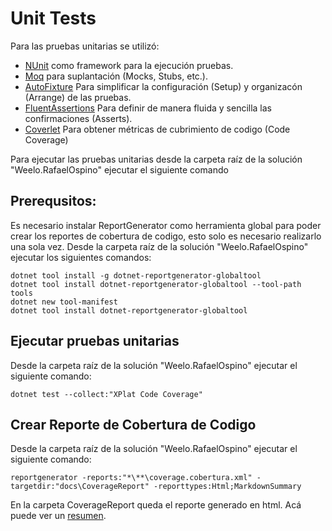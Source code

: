 # Unit Tests #

Para las pruebas unitarias se utilizó:

 - [NUnit](https://nunit.org/) como framework para la ejecución pruebas.
 - [Moq](https://github.com/moq/moq4) para suplantación (Mocks, Stubs, etc.).
 - [AutoFixture](https://github.com/AutoFixture/AutoFixture) Para simplificar la configuración (Setup) y organizacón (Arrange) de las pruebas.
 - [FluentAssertions](https://fluentassertions.com/) Para definir de manera fluida y sencilla las confirmaciones (Asserts).
 - [Coverlet](https://github.com/coverlet-coverage/coverlet) Para obtener métricas de cubrimiento de codigo (Code Coverage)

 Para ejecutar las pruebas unitarias desde la carpeta raíz de la solución "Weelo.RafaelOspino" ejecutar el siguiente comando


## Prerequsitos: ##

Es necesario instalar ReportGenerator como herramienta global para poder crear los reportes de cobertura de codigo, esto solo es necesario realizarlo una sola vez. Desde la carpeta raíz de la solución "Weelo.RafaelOspino" ejecutar los siguientes comandos:

 ```
 dotnet tool install -g dotnet-reportgenerator-globaltool
dotnet tool install dotnet-reportgenerator-globaltool --tool-path tools
dotnet new tool-manifest
dotnet tool install dotnet-reportgenerator-globaltool
 ```

## Ejecutar pruebas unitarias ##
Desde la carpeta raíz de la solución "Weelo.RafaelOspino" ejecutar el siguiente comando:

 ```
 dotnet test --collect:"XPlat Code Coverage"
 ```

 
## Crear Reporte de Cobertura de Codigo ##
Desde la carpeta raíz de la solución "Weelo.RafaelOspino" ejecutar el siguiente comando:
 ```
 reportgenerator -reports:"*\**\coverage.cobertura.xml" -targetdir:"docs\CoverageReport" -reporttypes:Html;MarkdownSummary
 ```

En la carpeta CoverageReport queda el reporte generado en html. Acá puede ver un [resumen](CoverageReport/Summary.md).